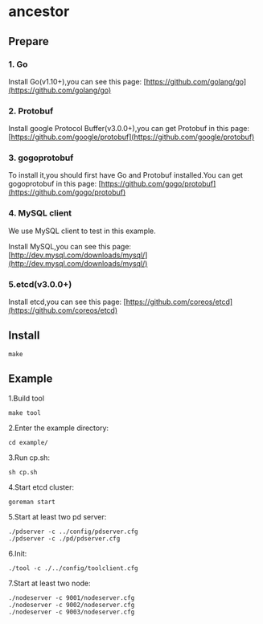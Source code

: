 # ancestor

## Prepare

### 1. Go
Install Go(v1.10+),you can see this page: [https://github.com/golang/go](https://github.com/golang/go)

### 2. Protobuf
Install google Protocol Buffer(v3.0.0+),you can get Protobuf in this page:
[https://github.com/google/protobuf](https://github.com/google/protobuf)

### 3. gogoprotobuf
To install it,you should first have Go and Protobuf installed.You can get gogoprotobuf in this page: [https://github.com/gogo/protobuf](https://github.com/gogo/protobuf)

### 4. MySQL client
We use MySQL client to test in this example.

Install MySQL,you can see this page: [http://dev.mysql.com/downloads/mysql/](http://dev.mysql.com/downloads/mysql/)

### 5.etcd(v3.0.0+)
Install etcd,you can see this page: [https://github.com/coreos/etcd](https://github.com/coreos/etcd)

## Install
    make
    
## Example
1.Build tool

    make tool

2.Enter the example directory:

    cd example/

3.Run cp.sh:

    sh cp.sh

4.Start etcd cluster:

    goreman start

5.Start at least two pd server:

    ./pdserver -c ../config/pdserver.cfg
    ./pdserver -c ./pd/pdserver.cfg

6.Init:

    ./tool -c ./../config/toolclient.cfg

7.Start at least two node:

    ./nodeserver -c 9001/nodeserver.cfg
    ./nodeserver -c 9002/nodeserver.cfg
    ./nodeserver -c 9003/nodeserver.cfg



